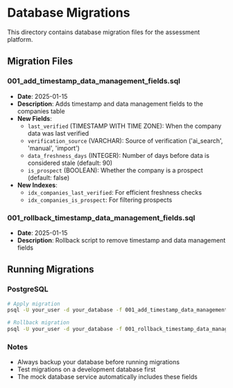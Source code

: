 # Database Migrations

This directory contains database migration files for the assessment platform.

## Migration Files

### 001_add_timestamp_data_management_fields.sql
- **Date**: 2025-01-15
- **Description**: Adds timestamp and data management fields to the companies table
- **New Fields**:
  - `last_verified` (TIMESTAMP WITH TIME ZONE): When the company data was last verified
  - `verification_source` (VARCHAR): Source of verification ('ai_search', 'manual', 'import')
  - `data_freshness_days` (INTEGER): Number of days before data is considered stale (default: 90)
  - `is_prospect` (BOOLEAN): Whether the company is a prospect (default: false)
- **New Indexes**:
  - `idx_companies_last_verified`: For efficient freshness checks
  - `idx_companies_is_prospect`: For filtering prospects

### 001_rollback_timestamp_data_management_fields.sql
- **Date**: 2025-01-15
- **Description**: Rollback script to remove timestamp and data management fields

## Running Migrations

### PostgreSQL
```bash
# Apply migration
psql -U your_user -d your_database -f 001_add_timestamp_data_management_fields.sql

# Rollback migration
psql -U your_user -d your_database -f 001_rollback_timestamp_data_management_fields.sql
```

### Notes
- Always backup your database before running migrations
- Test migrations on a development database first
- The mock database service automatically includes these fields